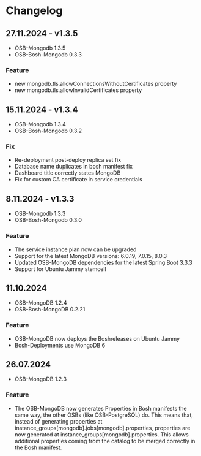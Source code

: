 # Changelog

## 27.11.2024 - v1.3.5
- OSB-Mongodb 1.3.5
- OSB-Bosh-Mongodb 0.3.3

### Feature
- new mongodb.tls.allowConnectionsWithoutCertificates property
- new mongodb.tls.allowInvalidCertificates property

## 15.11.2024 - v1.3.4
- OSB-Mongodb 1.3.4
- OSB-Bosh-Mongodb 0.3.2

### Fix
- Re-deployment post-deploy replica set fix
- Database name duplicates in bosh manifest fix
- Dashboard title correctly states MongoDB
- Fix for custom CA certificate in service credentials 

## 8.11.2024 - v1.3.3
- OSB-Mongodb 1.3.3
- OSB-Bosh-Mongodb 0.3.0

### Feature
- The service instance plan now can be upgraded
- Support for the latest MongoDB versions: 6.0.19, 7.0.15, 8.0.3
- Updated OSB-MongoDB dependencies for the latest Spring Boot 3.3.3
- Support for Ubuntu Jammy stemcell

## 11.10.2024
- OSB-MongoDB 1.2.4
- OSB-Bosh-MongoDB 0.2.21

### Feature
- OSB-MongoDB now deploys the Boshreleases on Ubuntu Jammy
- Bosh-Deployments use MongoDB 6

## 26.07.2024
- OSB-MongoDB 1.2.3

### Feature
- The OSB-MongoDB now generates Properties in Bosh manifests the same way, the other OSBs (like OSB-PostgreSQL) do. This means that, instead of generating properties at instance_groups[mongodb].jobs[mongodb].properties, properties are now generated at instance_groups[mongodb].properties. This allows additional properties coming from the catalog to be merged correctly in the Bosh manifest.
